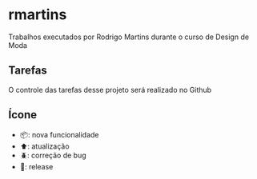 # rmartins
Trabalhos executados por Rodrigo Martins durante o curso de Design de Moda

## Tarefas
O controle das tarefas desse projeto será realizado no Github

## Ícone
- 📦: nova funcionalidade
- ⬆️: atualização
- 🪲: correção de bug
- 🏁: release
